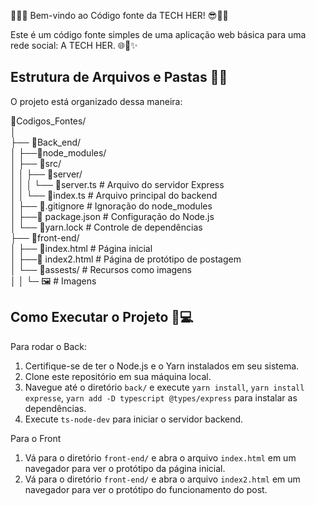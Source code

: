👩‍💻😎 Bem-vindo ao Código fonte da TECH HER! 😎👩‍💻

Este é um código fonte simples de uma aplicação web básica para uma rede social: A TECH HER. 🌐👩✨

## Estrutura de Arquivos e Pastas 📁📂

O projeto está organizado dessa maneira:

📂Codigos_Fontes/                                                                                                                                                                                                                              
│                                                                                                                                                                                                                                               
├── 📂Back_end/                                                                                                                                                                                                                              
│   ├──📂node_modules/  
│   ├── 📂src/                                                                                                                                                                                                                                 
│   │   ├── 📂server/                                                                                                                                                                                                                         
│   │   │   └── 📄server.ts # Arquivo do servidor Express                                                                                                                                                                                      
│   │   └── 📄index.ts # Arquivo principal do backend                                                                                                                                                                                         
│   ├── 📄.gitignore # Ignoração do node_modules                                                                                                                                                                                               
│   ├──📄 package.json # Configuração do Node.js                                                                                                                                                                                               
│   └── 📄yarn.lock # Controle de dependências                                                                                                                                                                                                
├── 📂front-end/                                                                                                                                                                                                                              
│   ├── 📄index.html # Página inicial                                                                                                                                                                                                         
│   ├──📄 index2.html # Página de protótipo de postagem                                                                                                                                                                                        
│   └── 📂assests/ # Recursos como imagens                                                                                                                                                                                                     
│    │   └─ 🖼️ # Imagens                                                                                                                                                                                                                                                                                                                                                                                                                                      

## Como Executar o Projeto 🚀💻

Para rodar o Back:

1. Certifique-se de ter o Node.js e o Yarn instalados em seu sistema.
2. Clone este repositório em sua máquina local.
3. Navegue até o diretório `back/` e execute `yarn install`, `yarn install expresse`, `yarn add -D typescript @types/express` para instalar as dependências.
4. Execute `ts-node-dev` para iniciar o servidor backend.

Para o Front

1. Vá para o diretório `front-end/` e abra o arquivo `index.html` em um navegador para ver o protótipo da página inicial.
2. Vá para o diretório `front-end/` e abra o arquivo `index2.html` em um navegador para ver o protótipo do funcionamento do post.

